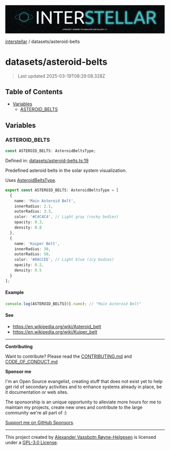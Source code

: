 <div><img alt="SPECCER logo" src="https://raw.githubusercontent.com/phun-ky/interstellar/main/public/interstellar-header.png" style="max-height:120px;"/></div>

[interstellar](../README.md) / datasets/asteroid-belts

# datasets/asteroid-belts

> Last updated 2025-03-19T08:29:08.328Z

## Table of Contents

- [Variables](#variables)
  - [ASTEROID_BELTS](#asteroid_belts)

## Variables

### ASTEROID_BELTS

```ts
const ASTEROID_BELTS: AsteroidBeltsType;
```

Defined in:
[datasets/asteroid-belts.ts:19](https://github.com/phun-ky/interstellar/blob/main/src/datasets/asteroid-belts.ts#L19)

Predefined asteroid belts in the solar system visualization.

Uses [AsteroidBeltsType](../types/asteroid-belts.md#asteroidbeltstype).

```ts
export const ASTEROID_BELTS: AsteroidBeltsType = [
  {
    name: 'Main Asteroid Belt',
    innerRadius: 2.1,
    outerRadius: 3.3,
    color: '#C4C4C4', // Light gray (rocky bodies)
    opacity: 0.3,
    density: 0.8
  },
  {
    name: 'Kuiper Belt',
    innerRadius: 30,
    outerRadius: 50,
    color: '#88CCEE', // Light blue (icy bodies)
    opacity: 0.2,
    density: 0.5
  }
];
```

#### Example

```ts
console.log(ASTEROID_BELTS[0].name); // "Main Asteroid Belt"
```

#### See

- <https://en.wikipedia.org/wiki/Asteroid_belt>
- <https://en.wikipedia.org/wiki/Kuiper_belt>

---

**Contributing**

Want to contribute? Please read the
[CONTRIBUTING.md](https://github.com/phun-ky/interstellar/blob/main/CONTRIBUTING.md)
and
[CODE_OF_CONDUCT.md](https://github.com/phun-ky/interstellar/blob/main/CODE_OF_CONDUCT.md)

**Sponsor me**

I'm an Open Source evangelist, creating stuff that does not exist yet to help
get rid of secondary activities and to enhance systems already in place, be it
documentation or web sites.

The sponsorship is an unique opportunity to alleviate more hours for me to
maintain my projects, create new ones and contribute to the large community
we're all part of :)

[Support me on GitHub Sponsors](https://github.com/sponsors/phun-ky).

---

This project created by [Alexander Vassbotn Røyne-Helgesen](http://phun-ky.net)
is licensed under a
[GPL-3.0 License](https://choosealicense.com/licenses/gpl-3.0/).
